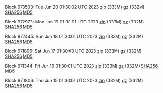 Block 973503: Tue Jun 20 01:30:02 UTC 2023 [zip](https://files.01coin.io/mainnet/2023-06-20/bootstrap.dat.zip) (333M) [gz](https://files.01coin.io/mainnet/2023-06-20/bootstrap.dat.tar.gz) (332M) [SHA256](https://files.01coin.io/mainnet/2023-06-20/sha256.txt) [MD5](https://files.01coin.io/mainnet/2023-06-20/md5.txt)

Block 972973: Mon Jun 19 01:30:01 UTC 2023 [zip](https://files.01coin.io/mainnet/2023-06-19/bootstrap.dat.zip) (333M) [gz](https://files.01coin.io/mainnet/2023-06-19/bootstrap.dat.tar.gz) (332M) [SHA256](https://files.01coin.io/mainnet/2023-06-19/sha256.txt) [MD5](https://files.01coin.io/mainnet/2023-06-19/md5.txt)

Block 972445: Sun Jun 18 01:30:01 UTC 2023 [zip](https://files.01coin.io/mainnet/2023-06-18/bootstrap.dat.zip) (333M) [gz](https://files.01coin.io/mainnet/2023-06-18/bootstrap.dat.tar.gz) (332M) [SHA256](https://files.01coin.io/mainnet/2023-06-18/sha256.txt) [MD5](https://files.01coin.io/mainnet/2023-06-18/md5.txt)

Block 971896: Sat Jun 17 01:30:03 UTC 2023 [zip](https://files.01coin.io/mainnet/2023-06-17/bootstrap.dat.zip) (333M) [gz](https://files.01coin.io/mainnet/2023-06-17/bootstrap.dat.tar.gz) (332M) [SHA256](https://files.01coin.io/mainnet/2023-06-17/sha256.txt) [MD5](https://files.01coin.io/mainnet/2023-06-17/md5.txt)

Block 971344: Fri Jun 16 01:30:01 UTC 2023 [zip](https://files.01coin.io/mainnet/2023-06-16/bootstrap.dat.zip) (333M) [gz](https://files.01coin.io/mainnet/2023-06-16/bootstrap.dat.tar.gz) (332M) [SHA256](https://files.01coin.io/mainnet/2023-06-16/sha256.txt) [MD5](https://files.01coin.io/mainnet/2023-06-16/md5.txt)

Block 970806: Thu Jun 15 01:30:01 UTC 2023 [zip](https://files.01coin.io/mainnet/2023-06-15/bootstrap.dat.zip) (332M) [gz](https://files.01coin.io/mainnet/2023-06-15/bootstrap.dat.tar.gz) (332M) [SHA256](https://files.01coin.io/mainnet/2023-06-15/sha256.txt) [MD5](https://files.01coin.io/mainnet/2023-06-15/md5.txt)
